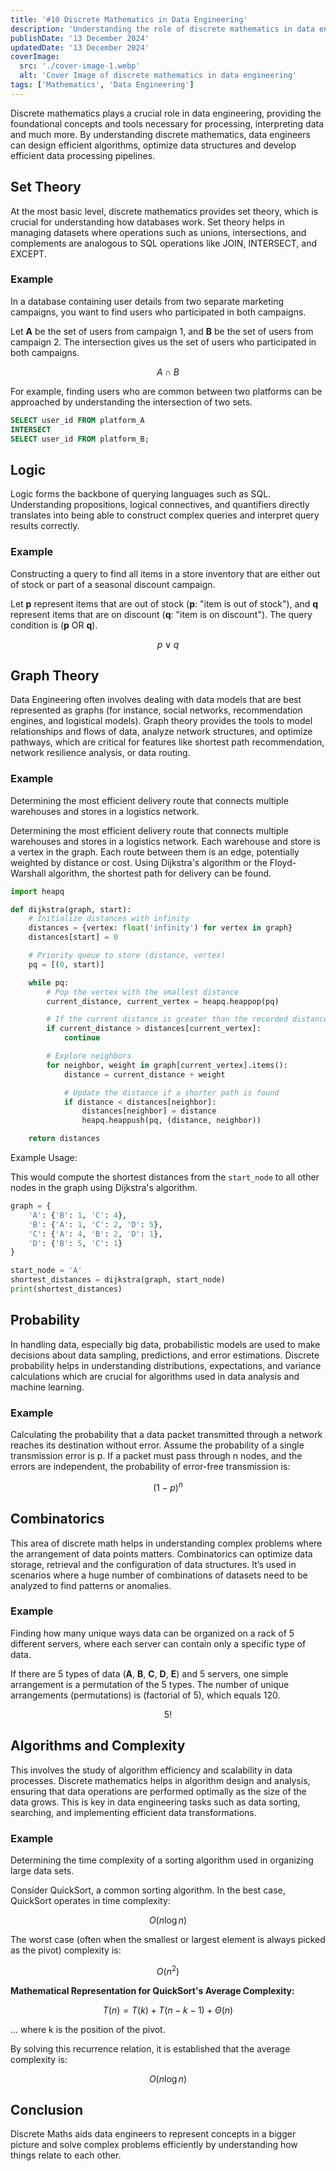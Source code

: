```yaml
---
title: '#10 Discrete Mathematics in Data Engineering'
description: 'Understanding the role of discrete mathematics in data engineering and its applications in data processing and analysis (with examples).'
publishDate: '13 December 2024'
updatedDate: '13 December 2024'
coverImage:
  src: './cover-image-1.webp'
  alt: 'Cover Image of discrete mathematics in data engineering'
tags: ['Mathematics', 'Data Engineering']
---
```


Discrete mathematics plays a crucial role in data engineering, providing the foundational concepts and tools necessary for processing, interpreting data and much more. By understanding discrete mathematics, data engineers can design efficient algorithms, optimize data structures and develop efficient data processing pipelines.

## Set Theory

At the most basic level, discrete mathematics provides set theory, which is crucial for understanding how databases work. Set theory helps in managing datasets where operations such as unions, intersections, and complements are analogous to SQL operations like JOIN, INTERSECT, and EXCEPT.

### Example

In a database containing user details from two separate marketing campaigns, you want to find users who participated in both campaigns.

Let **A** be the set of users from campaign 1, and **B** be the set of users from campaign 2. The intersection gives us the set of users who participated in both campaigns.

$$
A \cap B
$$

For example, finding users who are common between two platforms can be approached by understanding the intersection of two sets.

```sql
SELECT user_id FROM platform_A
INTERSECT
SELECT user_id FROM platform_B;
```

## Logic

Logic forms the backbone of querying languages such as SQL. Understanding propositions, logical connectives, and quantifiers directly translates into being able to construct complex queries and interpret query results correctly.

### Example

Constructing a query to find all items in a store inventory that are either out of stock or part of a seasonal discount campaign.

Let **p** represent items that are out of stock (**p**: "item is out of stock"), and **q** represent items that are on discount (**q**: "item is on discount"). The query condition is (**p** OR **q**).

$$
p \vee q
$$

## Graph Theory

Data Engineering often involves dealing with data models that are best represented as graphs (for instance, social networks, recommendation engines, and logistical models). Graph theory provides the tools to model relationships and flows of data, analyze network structures, and optimize pathways, which are critical for features like shortest path recommendation, network resilience analysis, or data routing.

### Example

Determining the most efficient delivery route that connects multiple warehouses and stores in a logistics network.

Determining the most efficient delivery route that connects multiple warehouses and stores in a logistics network. Each warehouse and store is a vertex in the graph. Each route between them is an edge, potentially weighted by distance or cost. Using Dijkstra's algorithm or the Floyd-Warshall algorithm, the shortest path for delivery can be found.

```python
import heapq

def dijkstra(graph, start):
    # Initialize distances with infinity
    distances = {vertex: float('infinity') for vertex in graph}
    distances[start] = 0

    # Priority queue to store (distance, vertex)
    pq = [(0, start)]

    while pq:
        # Pop the vertex with the smallest distance
        current_distance, current_vertex = heapq.heappop(pq)

        # If the current distance is greater than the recorded distance, skip
        if current_distance > distances[current_vertex]:
            continue

        # Explore neighbors
        for neighbor, weight in graph[current_vertex].items():
            distance = current_distance + weight

            # Update the distance if a shorter path is found
            if distance < distances[neighbor]:
                distances[neighbor] = distance
                heapq.heappush(pq, (distance, neighbor))

    return distances
```

Example Usage:

This would compute the shortest distances from the `start_node` to all other nodes in the graph using Dijkstra's algorithm.

```python
graph = {
    'A': {'B': 1, 'C': 4},
    'B': {'A': 1, 'C': 2, 'D': 5},
    'C': {'A': 4, 'B': 2, 'D': 1},
    'D': {'B': 5, 'C': 1}
}

start_node = 'A'
shortest_distances = dijkstra(graph, start_node)
print(shortest_distances)
```

## Probability

In handling data, especially big data, probabilistic models are used to make decisions about data sampling, predictions, and error estimations. Discrete probability helps in understanding distributions, expectations, and variance calculations which are crucial for algorithms used in data analysis and machine learning.

### Example

Calculating the probability that a data packet transmitted through a network reaches its destination without error. Assume the probability of a single transmission error is p. If a packet must pass through n nodes, and the errors are independent, the probability of error-free transmission is:

$$
(1 - p)^n
$$

## Combinatorics

This area of discrete math helps in understanding complex problems where the arrangement of data points matters. Combinatorics can optimize data storage, retrieval and the configuration of data structures. It’s used in scenarios where a huge number of combinations of datasets need to be analyzed to find patterns or anomalies.

### Example

Finding how many unique ways data can be organized on a rack of 5 different servers, where each server can contain only a specific type of data.

If there are 5 types of data (**A**, **B**, **C**, **D**, **E**) and 5 servers, one simple arrangement is a permutation of the 5 types. The number of unique arrangements (permutations) is (factorial of 5), which equals 120.

$$
5!
$$

## Algorithms and Complexity

This involves the study of algorithm efficiency and scalability in data processes. Discrete mathematics helps in algorithm design and analysis, ensuring that data operations are performed optimally as the size of the data grows. This is key in data engineering tasks such as data sorting, searching, and implementing efficient data transformations.

### Example

Determining the time complexity of a sorting algorithm used in organizing large data sets.

Consider QuickSort, a common sorting algorithm. In the best case, QuickSort operates in time complexity:

$$
O(n \log n)
$$

The worst case (often when the smallest or largest element is always picked as the pivot) complexity is:

$$
O(n^2)
$$

**Mathematical Representation for QuickSort's Average Complexity:**

$$
T(n) = T(k) + T(n-k-1) + \Theta(n)
$$

… where k is the position of the pivot.

By solving this recurrence relation, it is established that the average complexity is:

$$
O(n \log n)
$$

## Conclusion

Discrete Maths aids data engineers to represent concepts in a bigger picture and solve complex problems efficiently by understanding how things relate to each other.
